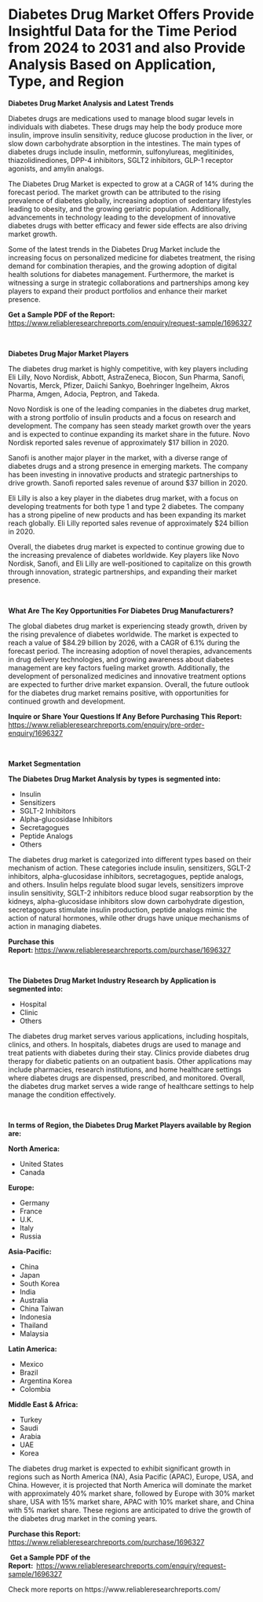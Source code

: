 <p><h1>Diabetes Drug Market Offers Provide Insightful Data for the Time Period from 2024 to 2031 and also Provide Analysis Based on Application, Type, and Region</h1></p><p><strong>Diabetes Drug Market Analysis and Latest Trends</strong></p>
<p><p>Diabetes drugs are medications used to manage blood sugar levels in individuals with diabetes. These drugs may help the body produce more insulin, improve insulin sensitivity, reduce glucose production in the liver, or slow down carbohydrate absorption in the intestines. The main types of diabetes drugs include insulin, metformin, sulfonylureas, meglitinides, thiazolidinediones, DPP-4 inhibitors, SGLT2 inhibitors, GLP-1 receptor agonists, and amylin analogs.</p><p>The Diabetes Drug Market is expected to grow at a CAGR of 14% during the forecast period. The market growth can be attributed to the rising prevalence of diabetes globally, increasing adoption of sedentary lifestyles leading to obesity, and the growing geriatric population. Additionally, advancements in technology leading to the development of innovative diabetes drugs with better efficacy and fewer side effects are also driving market growth.</p><p>Some of the latest trends in the Diabetes Drug Market include the increasing focus on personalized medicine for diabetes treatment, the rising demand for combination therapies, and the growing adoption of digital health solutions for diabetes management. Furthermore, the market is witnessing a surge in strategic collaborations and partnerships among key players to expand their product portfolios and enhance their market presence.</p></p>
<p><strong>Get a Sample PDF of the Report:&nbsp;</strong> <a href="https://www.reliableresearchreports.com/enquiry/request-sample/1696327">https://www.reliableresearchreports.com/enquiry/request-sample/1696327</a></p>
<p>&nbsp;</p>
<p><strong>Diabetes Drug Major Market Players</strong></p>
<p><p>The diabetes drug market is highly competitive, with key players including Eli Lilly, Novo Nordisk, Abbott, AstraZeneca, Biocon, Sun Pharma, Sanofi, Novartis, Merck, Pfizer, Daiichi Sankyo, Boehringer Ingelheim, Akros Pharma, Amgen, Adocia, Peptron, and Takeda.</p><p>Novo Nordisk is one of the leading companies in the diabetes drug market, with a strong portfolio of insulin products and a focus on research and development. The company has seen steady market growth over the years and is expected to continue expanding its market share in the future. Novo Nordisk reported sales revenue of approximately $17 billion in 2020.</p><p>Sanofi is another major player in the market, with a diverse range of diabetes drugs and a strong presence in emerging markets. The company has been investing in innovative products and strategic partnerships to drive growth. Sanofi reported sales revenue of around $37 billion in 2020.</p><p>Eli Lilly is also a key player in the diabetes drug market, with a focus on developing treatments for both type 1 and type 2 diabetes. The company has a strong pipeline of new products and has been expanding its market reach globally. Eli Lilly reported sales revenue of approximately $24 billion in 2020.</p><p>Overall, the diabetes drug market is expected to continue growing due to the increasing prevalence of diabetes worldwide. Key players like Novo Nordisk, Sanofi, and Eli Lilly are well-positioned to capitalize on this growth through innovation, strategic partnerships, and expanding their market presence.</p></p>
<p>&nbsp;</p>
<p><strong>What Are The Key Opportunities For Diabetes Drug Manufacturers?</strong></p>
<p><p>The global diabetes drug market is experiencing steady growth, driven by the rising prevalence of diabetes worldwide. The market is expected to reach a value of $84.29 billion by 2026, with a CAGR of 6.1% during the forecast period. The increasing adoption of novel therapies, advancements in drug delivery technologies, and growing awareness about diabetes management are key factors fueling market growth. Additionally, the development of personalized medicines and innovative treatment options are expected to further drive market expansion. Overall, the future outlook for the diabetes drug market remains positive, with opportunities for continued growth and development.</p></p>
<p><strong>Inquire or Share Your Questions If Any Before Purchasing This Report:</strong> <a href="https://www.reliableresearchreports.com/enquiry/pre-order-enquiry/1696327">https://www.reliableresearchreports.com/enquiry/pre-order-enquiry/1696327</a></p>
<p>&nbsp;</p>
<p><strong>Market Segmentation</strong></p>
<p><strong>The Diabetes Drug Market Analysis by types is segmented into:</strong></p>
<p><ul><li>Insulin</li><li>Sensitizers</li><li>SGLT-2 Inhibitors</li><li>Alpha-glucosidase Inhibitors</li><li>Secretagogues</li><li>Peptide Analogs</li><li>Others</li></ul></p>
<p><p>The diabetes drug market is categorized into different types based on their mechanism of action. These categories include insulin, sensitizers, SGLT-2 inhibitors, alpha-glucosidase inhibitors, secretagogues, peptide analogs, and others. Insulin helps regulate blood sugar levels, sensitizers improve insulin sensitivity, SGLT-2 inhibitors reduce blood sugar reabsorption by the kidneys, alpha-glucosidase inhibitors slow down carbohydrate digestion, secretagogues stimulate insulin production, peptide analogs mimic the action of natural hormones, while other drugs have unique mechanisms of action in managing diabetes.</p></p>
<p><strong>Purchase this Report:&nbsp;</strong><a href="https://www.reliableresearchreports.com/purchase/1696327">https://www.reliableresearchreports.com/purchase/1696327</a></p>
<p>&nbsp;</p>
<p><strong>The Diabetes Drug Market Industry Research by Application is segmented into:</strong></p>
<p><ul><li>Hospital</li><li>Clinic</li><li>Others</li></ul></p>
<p><p>The diabetes drug market serves various applications, including hospitals, clinics, and others. In hospitals, diabetes drugs are used to manage and treat patients with diabetes during their stay. Clinics provide diabetes drug therapy for diabetic patients on an outpatient basis. Other applications may include pharmacies, research institutions, and home healthcare settings where diabetes drugs are dispensed, prescribed, and monitored. Overall, the diabetes drug market serves a wide range of healthcare settings to help manage the condition effectively.</p></p>
<p>&nbsp;</p>
<p><strong>In terms of Region, the Diabetes Drug Market Players available by Region are:</strong></p>
<p>
    <p> <strong> North America: </strong>
        <ul>
            <li>United States</li>
            <li>Canada</li>
        </ul>
        </p> 
    <p> <strong> Europe: </strong>
        <ul>
            <li>Germany</li>
            <li>France</li>
            <li>U.K.</li>
            <li>Italy</li>
            <li>Russia</li>
        </ul>
        </p> 
    <p> <strong> Asia-Pacific: </strong>
        <ul>
            <li>China</li>
            <li>Japan</li>
            <li>South Korea</li>
            <li>India</li>
            <li>Australia</li>
            <li>China Taiwan</li>
            <li>Indonesia</li>
            <li>Thailand</li>
            <li>Malaysia</li>
        </ul>
        </p> 
    <p> <strong> Latin America: </strong>
        <ul>
            <li>Mexico</li>
            <li>Brazil</li>
            <li>Argentina Korea</li>
            <li>Colombia</li>
        </ul>
        </p> 
    <p> <strong> Middle East & Africa: </strong>
        <ul>
            <li>Turkey</li>
            <li>Saudi</li>
            <li>Arabia</li>
            <li>UAE</li>
            <li>Korea</li>
        </ul>
    </p>
    </p>
<p><p>The diabetes drug market is expected to exhibit significant growth in regions such as North America (NA), Asia Pacific (APAC), Europe, USA, and China. However, it is projected that North America will dominate the market with approximately 40% market share, followed by Europe with 30% market share, USA with 15% market share, APAC with 10% market share, and China with 5% market share. These regions are anticipated to drive the growth of the diabetes drug market in the coming years.</p></p>
<p><strong>Purchase this Report: </strong><a href="https://www.reliableresearchreports.com/purchase/1696327">https://www.reliableresearchreports.com/purchase/1696327</a></p>
<p>&nbsp;<strong>Get a Sample PDF of the Report:&nbsp;&nbsp;</strong><a href="https://www.reliableresearchreports.com/enquiry/request-sample/1696327">https://www.reliableresearchreports.com/enquiry/request-sample/1696327</a></p>
<p><strong></strong></p>
<p>Check more reports on https://www.reliableresearchreports.com/</p>